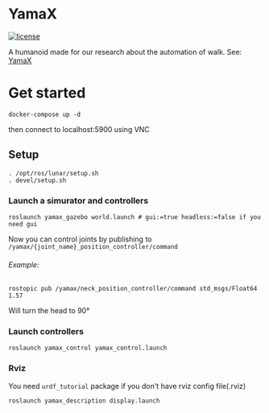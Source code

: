 # YamaX
[![license](https://img.shields.io/github/license/Y-modify/YamaX.svg)](LICENSE)

A humanoid made for our research about the automation of walk. See: [YamaX](https://www.y-modify.org/yamax)

# Get started
```shell
docker-compose up -d
```
then connect to localhost:5900 using VNC

## Setup

```shell
. /opt/ros/lunar/setup.sh
. devel/setup.sh
```


### Launch a simurator and controllers
```shell
roslaunch yamax_gazebo world.launch # gui:=true headless:=false if you need gui
```
Now you can control joints by publishing to `/yamax/{joint_name}_position_controller/command`

###### Example:
```shell
rostopic pub /yamax/neck_position_controller/command std_msgs/Float64 1.57
```
Will turn the head to 90°

### Launch controllers
```shell
roslaunch yamax_control yamax_control.launch
```

### Rviz
You need `urdf_tutorial` package if you don't have rviz config file(.rviz)
```shell
roslaunch yamax_description display.launch
```
